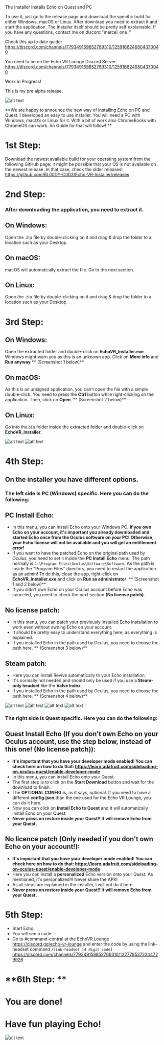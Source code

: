 The Installer installs Echo on Quest and PC

To use it, just go to the release page and download the specific build for either Windows, macOS or Linux.
After download you need to extract it and start the application.
The Installer itself should be pretty self explainable. If you have any questions, contact me on discord "marcel_one_"

Check this up to date guide:
https://discord.com/channels/779349159852769310/1259166249804370040

You need to be on the Echo VR Lounge Discord Server:
https://discord.com/channels/779349159852769310/1259166249804370040

Work in Progress!

This is my pre alpha release.


![alt text](https://echo.marceldomain.de:6969/images/main.jpg)


**We are happy to announce the new way of installing Echo on PC and Quest. I developed an easy to use installer. 
You will need a PC with Windows, macOS or Linux for it. With a bit of work also ChromeBooks with ChromeOS can work. An Guide for that will follow! **


# **1st Step:**
Download the newest available build for your operating system from the following GitHub page:
It might be possible that your OS is not available on the newest release. In that case, check the older releases!
https://github.com/BL00DY-C0D3/Echo-VR-Installer/releases

# **2nd Step:**
### After downloading the application, you need to extract it.

## **On Windows:**
Open the .zip file by double-clicking on it and drag & drop the folder to a location such as your Desktop.

## **On macOS:**
macOS will automatically extract the file. Go to the next section.

## **On Linux:**
Open the .zip file by double-clicking on it and drag & drop the folder to a location such as your Desktop.

# **3rd Step:**
## **On Windows:**
Open the extracted folder and double-click on **EchoVR_Installer.exe** Windows might warn you as this is an unknown app. Click on **More info** and **Run anyway**
** (Screenshot 1 below)**

## **On macOS:**
As this is an unsigned application, you can't open the file with a simple double-click.
You need to press the **Ctrl** button while right-clicking on the application. Then, click on **Open**.
** (Screenshot 2 below)**

## **On Linux:**
Go into the `bin` folder inside the extracted folder and double-click on **EchoVR_Installer**.

![alt text](https://echo.marceldomain.de:6969/images/WindowsDefender.jpg)
![alt text](https://echo.marceldomain.de:6969/images/macOSOpen.jpg)



# **4th Step:**
## On the installer you have different options.
### The left side is PC (Windows) specific. Here you can do the following:

## **PC Install Echo:**
- In this menu, you can install Echo onto your Windows PC. **If you own Echo on your account, it's important you already downloaded and started Echo once from the Oculus software on your PC! Otherwise, your Echo license will not be available and you will get an entitlement error!**
- If you want to have the patched Echo on the original path used by Oculus, you need to set it inside the **PC Install Echo** menu. The path normaly is  ``C:\Program Files\Oculus\Software\Software``. As the path is inside the "Program Files" directory, you need to restart the application as an admin! To do this, close the app, right-click on **EchoVR_Installer.exe** and click on **Run as administrator**.
**     (Screenshot 1 and 2 below)**
- If you didn't own Echo on your Oculus account before Echo was canceled, you need to check the next section **(No license patch)**.

## **No license patch:**
- In this menu, you can patch your previously installed Echo installation to work even without owning Echo on your account.
- It should be pretty easy to understand everything here, as everything is explained.
- If you installed Echo in the path used by Oculus, you need to choose the path here. 
**     (Screenshot 3 below)**

## **Steam patch:**
- Here you can install Revive automatically to your Echo installation.
- It's normally not needed and should only be used if you use a **Steam-only headset** like the **Valve Index**.
- If you installed Echo in the path used by Oculus, you need to choose the path here. 
**     (Screenshot 4 below)**


![alt text](https://echo.marceldomain.de:6969/images/WindowsAdmin.jpg)
![alt text](https://echo.marceldomain.de:6969/images/changePath1.jpg)
![alt text](https://echo.marceldomain.de:6969/images/changePath2.jpg)
![alt text](https://echo.marceldomain.de:6969/images/changePath3.jpg)



### The right side is Quest specific. Here you can do the following:

## **Quest Install Echo (If you don't own Echo on your Oculus account, use the step below, instead of this one! (No license patch)):**
- **It's important that you have your developer mode enabled! You can check here on how to do that: https://learn.adafruit.com/sideloading-on-oculus-quest/enable-developer-mode**
- In this menu, you can install Echo onto your Quest.
- The first step is to click on the **Start Download** button and wait for the download to finish.
- The **OPTIONAL CONFIG** is, as it says, optional. If you need to have a different **config.json** than the one used for the Echo VR Lounge, you can do it here.
- Now you can click on **Install Echo to Quest** and it will automatically install Echo on your Quest.
- **Never press on restore inside your Quest!! It will remove Echo from your Quest.**


## **No licence patch (Only needed if you don't own Echo on your account!):**
- **It's important that you have your developer mode enabled! You can check here on how to do that: https://learn.adafruit.com/sideloading-on-oculus-quest/enable-developer-mode**
- Here you can install a **personalized** Echo version onto your Quest. As mentioned, it's personalized!!! Never share the APK!
- As all steps are explained in the installer, I will not do it here.
- **Never press on restore inside your Quest!! It will remove Echo from your Quest.**

# **5th Step:**

- Start Echo.
- You will see a code.
- Go to #command-central at the EchoVR Lounge https://discord.gg/echo-vr-lounge and enter the code by using the link-headset command
``/link-headset [4 digit code]``
https://discord.com/channels/779349159852769310/1227795372244729926

# **6th Step: **

# You are done!
# Have fun playing Echo!

![alt text](https://images.squarespace-cdn.com/content/v1/5fe0c8b7cf71ba049cd08a0d/1706462600733-MO7XXC4A6QJ4ZL8UTJE0/Echo_VR_title.jpg)
